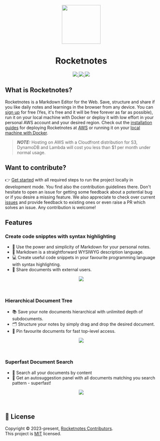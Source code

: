 <div align="center">
  <a href="https://www.takeniftynotes.net/">
    <img src="landing-page/src/assets/128x128.png" height="128">
  </a>
  <h1>Rocketnotes</h1>
  <a href="https://github.com/fynnfluegge/rocketnotes/actions/workflows/build.yml">
    <img src="https://github.com/fynnfluegge/rocketnotes/actions/workflows/build.yml/badge.svg?branch=main"/> 
  </a>
  <a href="https://github.com/fynnfluegge/rocketnotes/actions/workflows/deploy.yml">
    <img src="https://github.com/fynnfluegge/rocketnotes/actions/workflows/deploy.yml/badge.svg?branch=main"/> 
  </a>
  <a href="https://github.com/fynnfluegge/rocketnotes/blob/main/LICENSE">
    <img src="https://img.shields.io/badge/License-MIT-green.svg"/>
  </a>
</div>

## What is Rocketnotes?
Rocketnotes is a Markdown Editor for the Web.
Save, structure and share if you like daily notes and learnings in the browser from any device. 
You can [sign up](https://takeniftynotes.auth.eu-central-1.amazoncognito.com/login?response_type=code&client_id=tt3v27pnqqh7elqdvq9tgmr9v&redirect_uri=https://app.takeniftynotes.net) for free (Yes, it's free and it will be free forever as far as possible), run it on your local machine with Docker or deploy it with low effort in your personal AWS account and your desired region.
Check out the [installation guides](INSTALLATION.md#installation) for deploying Rocketnotes at [AWS](INSTALLATION.md#aws-hosting) or running it on your [local machine with Docker](INSTALLATION.md#run-on-your-local-machine-with-docker).

> **_NOTE:_**  Hosting on AWS with a Cloudfront distribution for S3, DynamoDB and Lambda will cost you less than $1 per month under normal usage.

## Want to contribute?
👉 [Get started](CONTRIBUTING.md#getting-started) with all required steps to run the project locally in development mode.
You find also the contribution guidelines there.
Don't hesitate to open an issue for getting some feedback about a potential bug or if you desire a missing feature.
We also appreciate to check over current [issues](https://github.com/fynnfluegge/rocketnotes/issues) and provide feedback to existing ones or even raise a PR which solves an issue.
Any contribution is welcome!

## Features

### Create code snipptes with syntax highlighting 
- 📝 Use the power and simplicity of Markdown for your personal notes.
- 👀 Markdown is a straightforward WYSIWYG description language. 
- 💻 Create useful code snippets in your favourite programming language with syntax highlighting.
- 📖 Share documents with external users.
<div align="center">
  <img src="landing-page/src/assets/code_editor.gif">
</div>

&nbsp;

### Hierarchical Document Tree
- 📚 Save your note documents hierarchical with unlimited depth of subdocuments.
- 🗂️ Structure your notes by simply drag and drop the desired document.
- 🌟 Pin favourite documents for fast top-level access.
<div align="center">
  <img src="landing-page/src/assets/tree.gif">
</div>

&nbsp;

### Superfast Document Search
- 🔎 Search all your documents by content
- 🚀 Get an autosuggestion panel with all documents matching you search pattern - superfast!
<div align="center">
  <img src="landing-page/src/assets/searchbar.gif">
</div>

&nbsp;

## 📝 License

Copyright © 2023-present, [Rocketnotes Contributors](https://github.com/fynnfluegge/rocketnotes/graphs/contributors).<br>
This project is [MIT](https://github.com/fynnfluegge/rocketnotes/blob/main/LICENSE) licensed.
